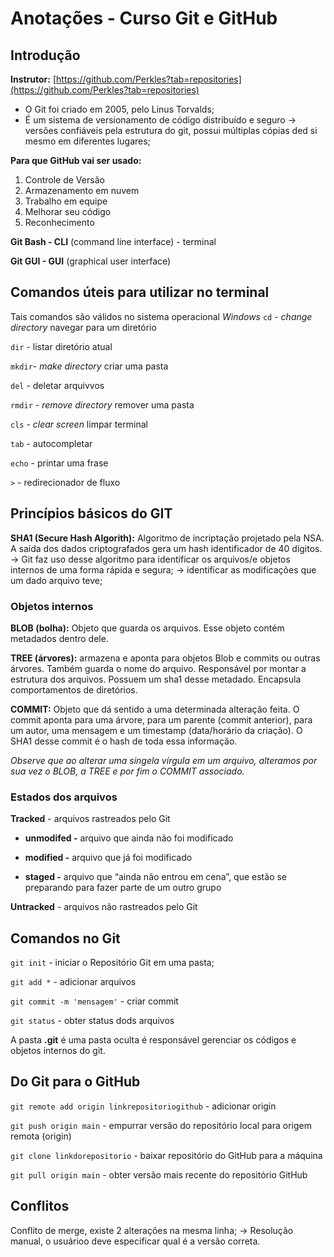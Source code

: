 # Anotações - Curso Git e GitHub

## Introdução
**Instrutor:** [https://github.com/Perkles?tab=repositories](https://github.com/Perkles?tab=repositories)
* O Git foi criado em 2005, pelo Linus Torvalds;
* É um sistema de versionamento de código distribuído e seguro → versões confiáveis pela estrutura do git, possui múltiplas cópias ded si mesmo em diferentes lugares;

**Para que GitHub vai ser usado:**
1. Controle de Versão
2. Armazenamento em nuvem
3. Trabalho em equipe
4. Melhorar seu código
5. Reconhecimento

**Git Bash - CLI** (command line interface) - terminal

**Git GUI - GUI** (graphical user interface)

## Comandos úteis para utilizar no terminal
Tais comandos são válidos no sistema operacional _Windows_
`cd` - _change directory_ navegar para um diretório

`dir` - listar diretório atual

`mkdir`- _make directory_ criar uma pasta

`del` - deletar arquivvos

`rmdir` - _remove directory_ remover uma pasta

`cls` - _clear screen_ limpar terminal

`tab` - autocompletar

`echo` - printar uma frase

`>` - redirecionador de fluxo

## Princípios básicos do GIT
**SHA1 (Secure Hash Algorith):** Algoritmo de incriptação projetado pela NSA. A saída dos dados criptografados gera um hash identificador de 40 dígitos. → Git faz uso desse algoritmo para identificar os arquivos/e objetos internos de uma forma rápida e segura; → identificar as modificações que um dado arquivo teve;

### Objetos internos
**BLOB (bolha):** Objeto que guarda os arquivos. Esse objeto contém metadados dentro dele. 

**TREE (árvores):** armazena e aponta para objetos Blob e commits ou outras árvores. Também guarda o nome do arquivo. Responsável por montar a estrutura dos arquivos. Possuem um sha1 desse metadado. Encapsula comportamentos de diretórios.

**COMMIT:** Objeto que dá sentido a uma determinada alteração feita. O commit aponta para uma árvore, para um parente (commit anterior), para um autor, uma mensagem e um timestamp (data/horário da criação). O SHA1 desse commit é o hash de toda essa informação.

_Observe que ao alterar uma singela vírgula em um arquivo, alteramos por sua vez o BLOB, a TREE e por fim o COMMIT associado._

### Estados dos arquivos
**Tracked** - arquivos rastreados pelo Git

* **unmodifed -** arquivo que ainda não foi modificado

* **modified -** arquivo que já foi modificado

* **staged -** arquivo que “ainda não entrou em cena”, que estão se preparando para fazer parte de um outro grupo


**Untracked** - arquivos não rastreados pelo Git

## Comandos no Git
`git init` - iniciar o Repositório Git em uma pasta;

`git add *` - adicionar arquivos

`git commit -m 'mensagem'` - criar commit

`git status` - obter status dods arquivos

A pasta **.git** é uma pasta oculta é responsável gerenciar os códigos e objetos internos do git.

## Do Git para o GitHub
`git remote add origin linkrepositoriogithub` - adicionar origin

`git push origin main` - empurrar versão do repositório local para origem remota (origin)

`git clone linkdorepositorio` - baixar repositório do GitHub para a máquina

`git pull origin main` - obter versão mais recente do repositório GitHub

## Conflitos
Conflito de merge, existe 2 alterações na mesma linha; → Resolução manual, o usuárioo deve especificar qual é a versão correta.

